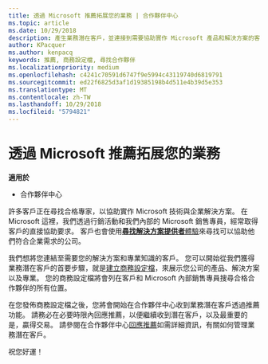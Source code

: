 ```yaml
---
title: 透過 Microsoft 推薦拓展您的業務 | 合作夥伴中心
ms.topic: article
ms.date: 10/29/2018
description: 產生業務潛在客戶，並連接到需要協助實作 Microsoft 產品和解決方案的客戶。
author: KPacquer
ms.author: kenpacq
keywords: 推薦, 商務設定檔, 尋找合作夥伴
ms.localizationpriority: medium
ms.openlocfilehash: c4241c70591d6747f9e5994c43119740d6819791
ms.sourcegitcommit: ed22f6825d3af1d19385198b4d511e4b39d5e353
ms.translationtype: MT
ms.contentlocale: zh-TW
ms.lasthandoff: 10/29/2018
ms.locfileid: "5794821"
---
```

<!-- FWLink:  https://go.microsoft.com/fwlink/?linkid=849775 (top of page) -->

# <a name="grow-your-business-with-referrals-from-microsoft"></a>透過 Microsoft 推薦拓展您的業務

**適用於**

-  合作夥伴中心

許多客戶正在尋找合格專家，以協助實作 Microsoft 技術與企業解決方案。 在 Microsoft 這裡，我們透過行銷活動和我們內部的 Microsoft 銷售專員，經常取得客戶的直接協助要求。 客戶也會使用[**尋找解決方案提供者**體驗](https://www.microsoft.com/solution-providers/search)來尋找可以協助他們符合企業需求的公司。 

我們想將您連結至需要您的解決方案和專業知識的客戶。 您可以開始從我們獲得業務潛在客戶的首要步驟，就是[建立商務設定檔](create-a-marketing-profile.md)，來展示您公司的產品、解決方案以及專業。 您的商務設定檔將會列在客戶和 Microsoft 內部銷售專員搜尋合格合作夥伴的所有位置。 

 在您發佈商務設定檔之後，您將會開始在合作夥伴中心收到業務潛在客戶透過推薦功能。 請務必在必要時限內回應推薦，以便繼續收到潛在客戶，以及最重要的是，贏得交易。 請參閱在合作夥伴中心[回應推薦](responding-to-referrals.md)如需詳細資訊，有關如何管理業務潛在客戶。  

祝您好運！

<!-- 
*  [Analyze your business profile](analyze-your-marketing-profile.md) Regularly review and optimize your business profile to make sure you’re getting in front of your target customers.
-->
